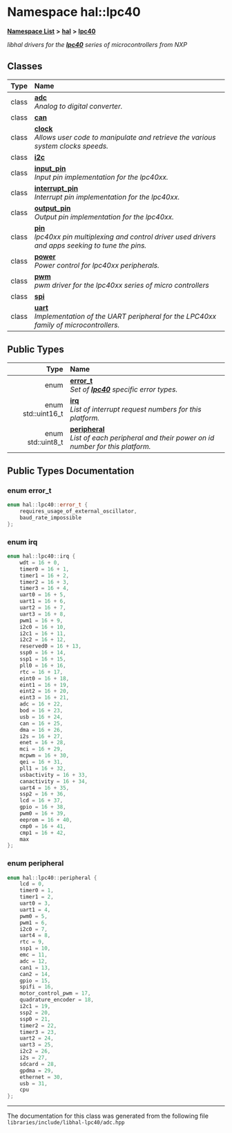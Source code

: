 

# Namespace hal::lpc40



[**Namespace List**](namespaces.md) **>** [**hal**](namespacehal.md) **>** [**lpc40**](namespacehal_1_1lpc40.md)



_libhal drivers for the_ [_**lpc40**_](namespacehal_1_1lpc40.md) _series of microcontrollers from NXP_
















## Classes

| Type | Name |
| ---: | :--- |
| class | [**adc**](classhal_1_1lpc40_1_1adc.md) <br>_Analog to digital converter._  |
| class | [**can**](classhal_1_1lpc40_1_1can.md) <br> |
| class | [**clock**](classhal_1_1lpc40_1_1clock.md) <br>_Allows user code to manipulate and retrieve the various system clocks speeds._  |
| class | [**i2c**](classhal_1_1lpc40_1_1i2c.md) <br> |
| class | [**input\_pin**](classhal_1_1lpc40_1_1input__pin.md) <br>_Input pin implementation for the lpc40xx._  |
| class | [**interrupt\_pin**](classhal_1_1lpc40_1_1interrupt__pin.md) <br>_Interrupt pin implementation for the lpc40xx._  |
| class | [**output\_pin**](classhal_1_1lpc40_1_1output__pin.md) <br>_Output pin implementation for the lpc40xx._  |
| class | [**pin**](classhal_1_1lpc40_1_1pin.md) <br>_lpc40xx pin multiplexing and control driver used drivers and apps seeking to tune the pins._  |
| class | [**power**](classhal_1_1lpc40_1_1power.md) <br>_Power control for lpc40xx peripherals._  |
| class | [**pwm**](classhal_1_1lpc40_1_1pwm.md) <br>_pwm driver for the lpc40xx series of micro controllers_  |
| class | [**spi**](classhal_1_1lpc40_1_1spi.md) <br> |
| class | [**uart**](classhal_1_1lpc40_1_1uart.md) <br>_Implementation of the UART peripheral for the LPC40xx family of microcontrollers._  |


## Public Types

| Type | Name |
| ---: | :--- |
| enum  | [**error\_t**](#enum-error_t)  <br>_Set of_ [_**lpc40**_](namespacehal_1_1lpc40.md) _specific error types._ |
| enum std::uint16\_t | [**irq**](#enum-irq)  <br>_List of interrupt request numbers for this platform._  |
| enum std::uint8\_t | [**peripheral**](#enum-peripheral)  <br>_List of each peripheral and their power on id number for this platform._  |
















































## Public Types Documentation




### enum error\_t 

```C++
enum hal::lpc40::error_t {
    requires_usage_of_external_oscillator,
    baud_rate_impossible
};
```






### enum irq 

```C++
enum hal::lpc40::irq {
    wdt = 16 + 0,
    timer0 = 16 + 1,
    timer1 = 16 + 2,
    timer2 = 16 + 3,
    timer3 = 16 + 4,
    uart0 = 16 + 5,
    uart1 = 16 + 6,
    uart2 = 16 + 7,
    uart3 = 16 + 8,
    pwm1 = 16 + 9,
    i2c0 = 16 + 10,
    i2c1 = 16 + 11,
    i2c2 = 16 + 12,
    reserved0 = 16 + 13,
    ssp0 = 16 + 14,
    ssp1 = 16 + 15,
    pll0 = 16 + 16,
    rtc = 16 + 17,
    eint0 = 16 + 18,
    eint1 = 16 + 19,
    eint2 = 16 + 20,
    eint3 = 16 + 21,
    adc = 16 + 22,
    bod = 16 + 23,
    usb = 16 + 24,
    can = 16 + 25,
    dma = 16 + 26,
    i2s = 16 + 27,
    enet = 16 + 28,
    mci = 16 + 29,
    mcpwm = 16 + 30,
    qei = 16 + 31,
    pll1 = 16 + 32,
    usbactivity = 16 + 33,
    canactivity = 16 + 34,
    uart4 = 16 + 35,
    ssp2 = 16 + 36,
    lcd = 16 + 37,
    gpio = 16 + 38,
    pwm0 = 16 + 39,
    eeprom = 16 + 40,
    cmp0 = 16 + 41,
    cmp1 = 16 + 42,
    max
};
```






### enum peripheral 

```C++
enum hal::lpc40::peripheral {
    lcd = 0,
    timer0 = 1,
    timer1 = 2,
    uart0 = 3,
    uart1 = 4,
    pwm0 = 5,
    pwm1 = 6,
    i2c0 = 7,
    uart4 = 8,
    rtc = 9,
    ssp1 = 10,
    emc = 11,
    adc = 12,
    can1 = 13,
    can2 = 14,
    gpio = 15,
    spifi = 16,
    motor_control_pwm = 17,
    quadrature_encoder = 18,
    i2c1 = 19,
    ssp2 = 20,
    ssp0 = 21,
    timer2 = 22,
    timer3 = 23,
    uart2 = 24,
    uart3 = 25,
    i2c2 = 26,
    i2s = 27,
    sdcard = 28,
    gpdma = 29,
    ethernet = 30,
    usb = 31,
    cpu
};
```




------------------------------
The documentation for this class was generated from the following file `libraries/include/libhal-lpc40/adc.hpp`

